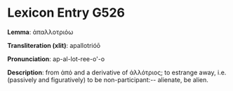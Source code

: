 # Lexicon Entry G526

**Lemma**: ἀπαλλοτριόω

**Transliteration (xlit)**: apallotrióō

**Pronunciation**: ap-al-lot-ree-o'-o

**Description**:
from ἀπό and a derivative of ἀλλότριος; to estrange away, i.e. (passively and figuratively) to be non-participant:-- alienate, be alien.

